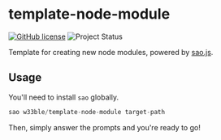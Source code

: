 # template-node-module

[![GitHub license](https://img.shields.io/badge/license-MIT-blue.svg)](https://raw.githubusercontent.com/w33ble/template-node-module/master/LICENSE)
![Project Status](https://img.shields.io/badge/status-active-green.svg)

Template for creating new node modules, powered by [sao.js](https://sao.js.org).

## Usage

You'll need to install `sao` globally.

```js
sao w33ble/template-node-module target-path
```

Then, simply answer the prompts and you're ready to go!
